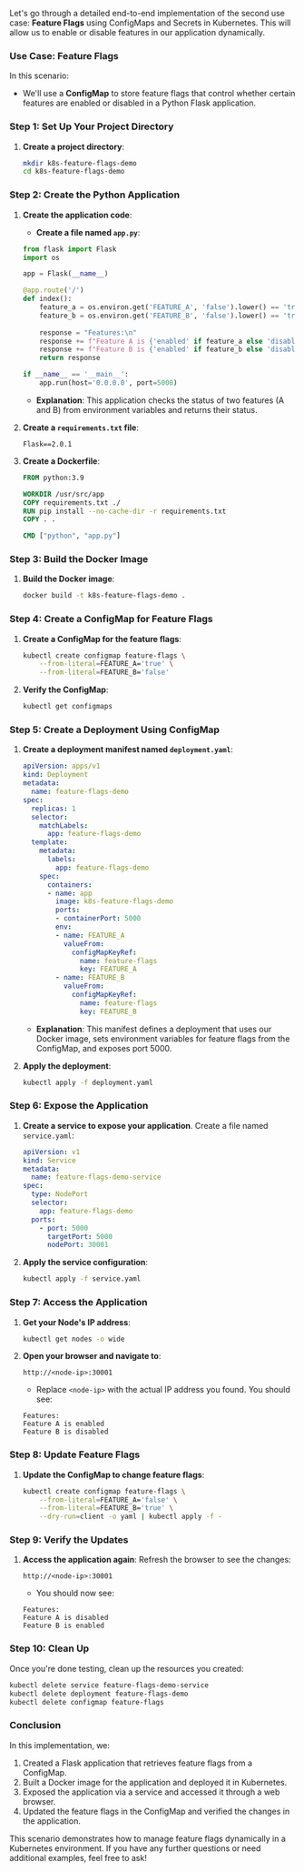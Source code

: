 Let's go through a detailed end-to-end implementation of the second use case: **Feature Flags** using ConfigMaps and Secrets in Kubernetes. This will allow us to enable or disable features in our application dynamically.

### Use Case: Feature Flags

In this scenario:
- We'll use a **ConfigMap** to store feature flags that control whether certain features are enabled or disabled in a Python Flask application.

### Step 1: Set Up Your Project Directory

1. **Create a project directory**:
   ```bash
   mkdir k8s-feature-flags-demo
   cd k8s-feature-flags-demo
   ```

### Step 2: Create the Python Application

1. **Create the application code**:
   - **Create a file named `app.py`**:
   ```python
   from flask import Flask
   import os

   app = Flask(__name__)

   @app.route('/')
   def index():
       feature_a = os.environ.get('FEATURE_A', 'false').lower() == 'true'
       feature_b = os.environ.get('FEATURE_B', 'false').lower() == 'true'
       
       response = "Features:\n"
       response += f"Feature A is {'enabled' if feature_a else 'disabled'}\n"
       response += f"Feature B is {'enabled' if feature_b else 'disabled'}\n"
       return response

   if __name__ == '__main__':
       app.run(host='0.0.0.0', port=5000)
   ```

   - **Explanation**: This application checks the status of two features (A and B) from environment variables and returns their status.

2. **Create a `requirements.txt` file**:
   ```
   Flask==2.0.1
   ```

3. **Create a Dockerfile**:
   ```dockerfile
   FROM python:3.9

   WORKDIR /usr/src/app
   COPY requirements.txt ./
   RUN pip install --no-cache-dir -r requirements.txt
   COPY . .

   CMD ["python", "app.py"]
   ```

### Step 3: Build the Docker Image

1. **Build the Docker image**:
   ```bash
   docker build -t k8s-feature-flags-demo .
   ```

### Step 4: Create a ConfigMap for Feature Flags

1. **Create a ConfigMap for the feature flags**:
   ```bash
   kubectl create configmap feature-flags \
       --from-literal=FEATURE_A='true' \
       --from-literal=FEATURE_B='false'
   ```

2. **Verify the ConfigMap**:
   ```bash
   kubectl get configmaps
   ```

### Step 5: Create a Deployment Using ConfigMap

1. **Create a deployment manifest named `deployment.yaml`**:
   ```yaml
   apiVersion: apps/v1
   kind: Deployment
   metadata:
     name: feature-flags-demo
   spec:
     replicas: 1
     selector:
       matchLabels:
         app: feature-flags-demo
     template:
       metadata:
         labels:
           app: feature-flags-demo
       spec:
         containers:
         - name: app
           image: k8s-feature-flags-demo
           ports:
           - containerPort: 5000
           env:
           - name: FEATURE_A
             valueFrom:
               configMapKeyRef:
                 name: feature-flags
                 key: FEATURE_A
           - name: FEATURE_B
             valueFrom:
               configMapKeyRef:
                 name: feature-flags
                 key: FEATURE_B
   ```

   - **Explanation**: This manifest defines a deployment that uses our Docker image, sets environment variables for feature flags from the ConfigMap, and exposes port 5000.

2. **Apply the deployment**:
   ```bash
   kubectl apply -f deployment.yaml
   ```

### Step 6: Expose the Application

1. **Create a service to expose your application**. Create a file named `service.yaml`:
   ```yaml
   apiVersion: v1
   kind: Service
   metadata:
     name: feature-flags-demo-service
   spec:
     type: NodePort
     selector:
       app: feature-flags-demo
     ports:
       - port: 5000
         targetPort: 5000
         nodePort: 30001
   ```

2. **Apply the service configuration**:
   ```bash
   kubectl apply -f service.yaml
   ```

### Step 7: Access the Application

1. **Get your Node's IP address**:
   ```bash
   kubectl get nodes -o wide
   ```

2. **Open your browser and navigate to**:
   ```
   http://<node-ip>:30001
   ```
   - Replace `<node-ip>` with the actual IP address you found. You should see:
   ```
   Features:
   Feature A is enabled
   Feature B is disabled
   ```

### Step 8: Update Feature Flags

1. **Update the ConfigMap to change feature flags**:
   ```bash
   kubectl create configmap feature-flags \
       --from-literal=FEATURE_A='false' \
       --from-literal=FEATURE_B='true' \
       --dry-run=client -o yaml | kubectl apply -f -
   ```

### Step 9: Verify the Updates

1. **Access the application again**:
   Refresh the browser to see the changes:
   ```
   http://<node-ip>:30001
   ```
   - You should now see:
   ```
   Features:
   Feature A is disabled
   Feature B is enabled
   ```

### Step 10: Clean Up

Once you're done testing, clean up the resources you created:

```bash
kubectl delete service feature-flags-demo-service
kubectl delete deployment feature-flags-demo
kubectl delete configmap feature-flags
```

### Conclusion

In this implementation, we:
1. Created a Flask application that retrieves feature flags from a ConfigMap.
2. Built a Docker image for the application and deployed it in Kubernetes.
3. Exposed the application via a service and accessed it through a web browser.
4. Updated the feature flags in the ConfigMap and verified the changes in the application.

This scenario demonstrates how to manage feature flags dynamically in a Kubernetes environment. If you have any further questions or need additional examples, feel free to ask!
